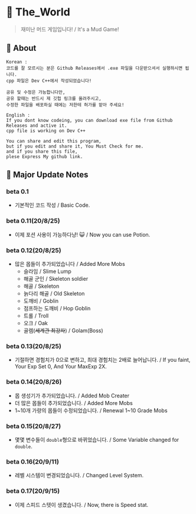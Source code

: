 # 🧭 The_World
> 재미난 머드 게임입니다! / It's a Mud Game!

## 🌿 About
```
Korean :
코드를 잘 모르시는 분은 Github Releases에서 .exe 파일을 다운받으셔서 실행하시면 됩니다.
cpp 파일은 Dev C++에서 작성되었습니다!

공유 및 수정은 가능합니다만,
공유 할때는 반드시 제 깃헙 링크를 올려주시고,
수정한 파일을 배포하실 때에는 저한테 허가를 맡아 주세요!
```

```
English :
If you dont know codeing, you can download exe file from Github Releases and active it.
cpp file is working on Dev C++

You can share and edit this program,
but if you edit and share it, You Must Check for me.
and if you share this file,
plese Express My github link.
```

## 🌵 Major Update Notes
### beta 0.1
 * 기본적인 코드 작성 / Basic Code.

### beta 0.11(20/8/25)
 * 이제 포션 사용이 가능하다냥! 😺 / Now you can use Potion.

### beta 0.12(20/8/25)
 * 많은 몹들이 추가되었습니다 / Added More Mobs
    * 슬라임 / Slime Lump
    * 해골 군인 / Skeleton soldier
    * 해골 / Skeleton
    * 늙다리 해골 / Old Skeleton
    * 도깨비 / Goblin
    * 점프하는 도깨비 / Hop Goblin
    * 트롤 / Troll
    * 오크 / Oak
    * 골렘(~~세계관 최강자~~) / Golam(Boss)

### beta 0.13(20/8/25)
 * 기절하면 경험치가 0으로 변하고, 최대 경험치는 2배로 늘어납니다. / If you faint, Your Exp Set 0, And Your MaxExp 2X.

### beta 0.14(20/8/26)
 * 몹 생성기가 추가되었습니다. / Added Mob Creater
 * 더 많은 몹들이 추가되었습니다. / Added More Mobs
 * 1~10개 가량의 몹들이 수정되었습니다. / Renewal 1~10 Grade Mobs


### beta 0.15(20/8/27)
 * 몇몇 변수들이 `double`형으로 바뀌었습니다. / Some Variable changed for `double`.

### beta 0.16(20/9/11)
 * 레벨 시스템이 변경되었습니다. / Changed Level System.

### beta 0.17(20/9/15)
 * 이제 스피드 스텟이 생겼습니다. / Now, there is Speed stat.
